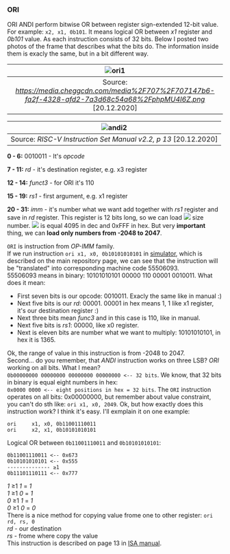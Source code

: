 ### ORI
ORI
ANDI perform bitwise OR between register sign-extended 12-bit value. For example: `x2, x1, 0b101`. It means logical OR between *x1* register and *0b101* value. As each instruction consists of 32 bits. Below I posted two photos of the frame that describes what the bits do. The information inside them is exacly the same, but in a bit different way. 

| ![ori1](https://user-images.githubusercontent.com/43972902/102725489-64d63200-4317-11eb-8ee5-2102077862f5.png) |
|:--:|
| Source: *https://media.cheggcdn.com/media%2F707%2F707147b6-fa2f-4328-afd2-7a3d68c54a68%2FphpMU4I6Z.png*  [20.12.2020] |

| ![andi2](https://user-images.githubusercontent.com/43972902/102528734-3a7a3f80-409f-11eb-8efe-54fa799ae0b3.png) |
|:--:|
| Source: *RISC-V Instruction Set Manual v2.2, p 13*  [20.12.2020] |

**0 - 6:** 0010011 - It's *opcode*

**7 - 11:**  *rd* - it's destination register, e.g. x3 register

**12 - 14:** *funct3* - for ORI it's 110

**15 - 19:** *rs1* - first argument, e.g. x1 register

**20 - 31:** *imm* - it's number what we want add together with *rs1* register and save in *rd* register. This register is 12 bits long, so we can load <img src="https://render.githubusercontent.com/render/math?math=2^{12}-1">  size number. <img src="https://render.githubusercontent.com/render/math?math=2^{12}-1"> is equal 4095 in dec and 0xFFF in hex. But very **important** thing, we can **load only numbers from -2048 to 2047**.

`ORI` is instruction from *OP-IMM* family. <br/>
If we run instruction `ori x1, x0, 0b10101010101` in [simulator](https://www.kvakil.me/venus/), which is described on the main repository page, we can see that the instruction will be "translated" into corresponding machine code 55506093. <br/>
55506093 means in binary: 10101010101 00000 110 00001 0010011. What does it mean:
- First seven bits is our opcode: 0010011. Exacly the same like in manual :)
- Next five bits is our *rd*: 00001. 00001 in hex means 1, 1 like x1 register, it's our destination register :)
- Next three bits mean *func3* and in this case is 110, like in manual.
- Next five bits is *rs1*: 00000, like x0 register.
- Next is eleven bits are number what we want to multiply: 10101010101, in hex it is 1365.

Ok, the range of value in this instruction is from -2048 to 2047. <br/> Second... do you remember, that *ANDI* instruction works on three LSB? *ORI* working on all bits. What I mean? <br/> `0b00000000 00000000 00000000 00000000 <-- 32 bits`. We know, that 32 bits in binary is equal eight numbers in hex: <br/> `0x0000 0000 <-- eight positions in hex = 32 bits`. The `ORI` instruction operates on all bits: 0x00000000, but remember about value constraint, you can't do sth like: `ori x1, x0, 2049`. Ok, but how exactly does this instruction work? I think it's easy. I'll exmplain it on one example:
```
ori	    x1, x0, 0b11001110011
ori 	x2, x1, 0b10101010101
```
Logical OR between `0b11001110011` and `0b10101010101`:
```
0b11001110011 <-- 0x673
0b10101010101 <-- 0x555
-------------- ≥1
0b11101110111 <-- 0x777
```
*1* ≥1 *1* = *1* <br/>
*1* ≥1 *0* = *1* <br/>
*0* ≥1 *1* = *1* <br/>
*0* ≥1 *0* = *0* <br/>
There is a nice method for copying value frome one to other register:
`ori    rd, rs, 0` <br/>
*rd* - our destination <br/>
*rs* - frome where copy the value <br/>
This instruction is described on page 13 in [ISA manual](https://riscv.org/wp-content/uploads/2017/05/riscv-spec-v2.2.pdf).
